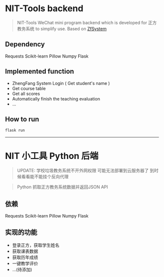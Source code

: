 # NIT-Tools backend

> NIT-Tools WeChat mini program backend which is developed for 正方教务系统 to simplify use. Based on [ZfSystem](https://github.com/shawnking07/ZfSystem)

## Dependency

Requests Scikit-learn Pillow Numpy Flask

## Implemented function

* ZhengFang System Login ( Get student's name )
* Get course table
* Get all scores
* Automatically finish the teaching evaluation
* ...

## How to run

```Bash
flask run
```

---

# NIT 小工具 Python 后端

> UPDATE: 学校垃圾教务系统不开外网权限 可能无法部署到云服务器了 到时候看看能不能挂个反向代理

> Python 抓取正方教务系统数据并返回JSON API

## 依赖

Requests Scikit-learn Pillow Numpy Flask

## 实现的功能

* 登录正方，获取学生姓名
* 获取课表数据
* 获取历年成绩
* 一键教学评价
* ...(待添加)
